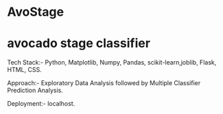 # AvoStage

# avocado stage classifier 

Tech Stack:- Python, Matplotlib, Numpy, Pandas, scikit-learn,joblib, Flask, HTML, CSS.

Approach:- Exploratory Data Analysis followed by Multiple Classifier Prediction Analysis.

Deployment:- localhost.

